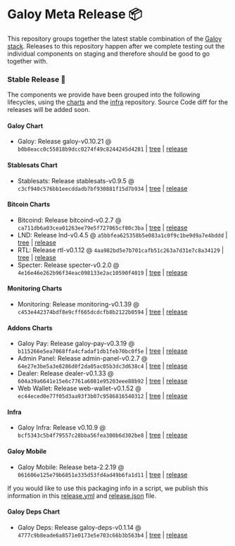 # Galoy Meta Release 📦

This repository groups together the latest stable combination of the [Galoy stack](https://github.com/GaloyMoney/awesome-galoy#tech-components). 
Releases to this repository happen after we complete testing out the individual components on staging and therefore should be good to go together with.

### Stable Release 🎉

The components we provide have been grouped into the following lifecycles, using the [charts](https://github.com/GaloyMoney/charts) and the [infra](https://github.com/GaloyMoney/galoy-infra) repository. 
Source Code diff for the releases will be added soon.

#### Galoy Chart
- Galoy: Release galoy-v0.10.21 @ `b0b8eacc0c55818b9dcc0274f49c8244245d4281` | [tree](https://github.com/GaloyMoney/charts/tree/b0b8eacc0c55818b9dcc0274f49c8244245d4281/charts/galoy) | [release](https://github.com/GaloyMoney/charts/releases/tag/galoy-v0.10.21)

#### Stablesats Chart
- Stablesats: Release stablesats-v0.9.5 @ `c3cf940c576bb1eecddadb7bf930881f15d7b934` | [tree](https://github.com/GaloyMoney/charts/tree/c3cf940c576bb1eecddadb7bf930881f15d7b934/charts/stablesats) | [release](https://github.com/GaloyMoney/charts/releases/tag/stablesats-v0.9.5)

#### Bitcoin Charts
- Bitcoind: Release bitcoind-v0.2.7 @ `ca711db6a03cea01263ee79e5f727065cf80c3ba` | [tree](https://github.com/GaloyMoney/charts/tree/ca711db6a03cea01263ee79e5f727065cf80c3ba/charts/bitcoind) | [release](https://github.com/GaloyMoney/charts/releases/tag/bitcoind-v0.2.7)
- LND: Release lnd-v0.4.5 @ `a5bbfea625358b5e083a1c0f9c1be9d9a7e4bddd` | [tree](https://github.com/GaloyMoney/charts/tree/a5bbfea625358b5e083a1c0f9c1be9d9a7e4bddd/charts/lnd) | [release](https://github.com/GaloyMoney/charts/releases/tag/lnd-v0.4.5)
- RTL: Release rtl-v0.1.12 @ `4aa982bd5e7b701cafb51c263a7d31e7c8a34129` | [tree](https://github.com/GaloyMoney/charts/tree/4aa982bd5e7b701cafb51c263a7d31e7c8a34129/charts/rtl) | [release](https://github.com/GaloyMoney/charts/releases/tag/rtl-v0.1.12)
- Specter: Release specter-v0.2.0 @ `4e16e46e262b96f34eac098133e2ac10590f4019` | [tree](https://github.com/GaloyMoney/charts/tree/4e16e46e262b96f34eac098133e2ac10590f4019/charts/specter) | [release](https://github.com/GaloyMoney/charts/releases/tag/specter-v0.2.0)

#### Monitoring Charts
- Monitoring: Release monitoring-v0.1.39 @ `c453e442374bdf8e9cff665dcdcfb8b2122b0594` | [tree](https://github.com/GaloyMoney/charts/tree/c453e442374bdf8e9cff665dcdcfb8b2122b0594/charts/monitoring) | [release](https://github.com/GaloyMoney/charts/releases/tag/monitoring-v0.1.39)

#### Addons Charts
- Galoy Pay: Release galoy-pay-v0.3.19 @ `b115266e5ea7068ffa4cfadaf1db1feb70bc0f5e` | [tree](https://github.com/GaloyMoney/charts/tree/b115266e5ea7068ffa4cfadaf1db1feb70bc0f5e/charts/galoy-pay) | [release](https://github.com/GaloyMoney/charts/releases/tag/galoy-pay-v0.3.19)
- Admin Panel: Release admin-panel-v0.2.7 @ `64e27e3be5a3e8286d0f2da05ac05b3dc3d638c4` | [tree](https://github.com/GaloyMoney/charts/tree/64e27e3be5a3e8286d0f2da05ac05b3dc3d638c4/charts/admin-panel) | [release](https://github.com/GaloyMoney/charts/releases/tag/admin-panel-v0.2.7)
- Dealer: Release dealer-v0.1.33 @ `604a39a6641e15e6c7761a6081e95203eee88b92` | [tree](https://github.com/GaloyMoney/charts/tree/604a39a6641e15e6c7761a6081e95203eee88b92/charts/dealer) | [release](https://github.com/GaloyMoney/charts/releases/tag/dealer-v0.1.33)
- Web Wallet: Release web-wallet-v0.1.52 @ `ec44eced0e77f05d3aa93f3b07c9586816540312` | [tree](https://github.com/GaloyMoney/charts/tree/ec44eced0e77f05d3aa93f3b07c9586816540312/charts/web-wallet) | [release](https://github.com/GaloyMoney/charts/releases/tag/web-wallet-v0.1.52)

#### Infra

- Galoy Infra: Release v0.10.9 @ `bcf5343c5b4f79557c28bba56fea300b6d302be8` | [tree](https://github.com/GaloyMoney/galoy-infra/tree/bcf5343c5b4f79557c28bba56fea300b6d302be8) | [release](https://github.com/GaloyMoney/galoy-infra/releases/tag/v0.10.9)

#### Galoy Mobile

- Galoy Mobile: Release beta-2.2.19 @ `061606e125e79b6851e335d53fd4ad49b6fa1d11` | [tree](https://github.com/GaloyMoney/galoy-mobile/tree/061606e125e79b6851e335d53fd4ad49b6fa1d11) | [release](https://github.com/GaloyMoney/galoy-mobile/releases/tag/beta-2.2.19)

If you would like to use this packaging info in a script, we publish this information in this [release.yml](./release.yml) and [release.json](./release.json) file.

#### Galoy Deps Chart
- Galoy Deps: Release galoy-deps-v0.1.14 @ `4777c9b8eade6a8571e0173e5e703c66b3b563b4` | [tree](https://github.com/GaloyMoney/charts/tree/4777c9b8eade6a8571e0173e5e703c66b3b563b4/charts/galoy-deps) | [release](https://github.com/GaloyMoney/charts/releases/tag/galoy-deps-v0.1.14)
